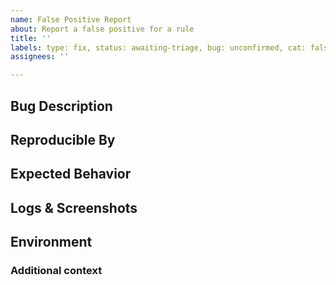 ```yaml
---
name: False Positive Report
about: Report a false positive for a rule
title: ''
labels: type: fix, status: awaiting-triage, bug: unconfirmed, cat: false-positive
assignees: ''

---
```


## Bug Description

<!-- A clear and concise description of what the bug is. -->

## Reproducible By

<!-- A step by step list on how the bug can be reproduced for examination. -->

## Expected Behavior

<!-- A clear and concise description of what you expected to happen. -->

## Logs & Screenshots

<!-- If applicable, add screenshots to help explain your problem, or 
alternatively add your console logs here. -->

## Environment

<!-- This is just your OS and environment information [e.g. Ubuntu 18.04 LTS,
Node v14.14.0] -->

### Additional context

<!-- Add any other context about the problem here. -->
